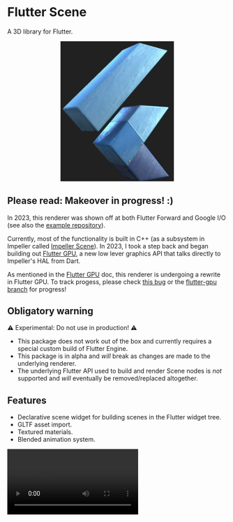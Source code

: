 # Flutter Scene

A 3D library for Flutter.

<p align="center">
  <img width="260" src="screenshots/flutter_scene_logo.png">
</p>

## **Please read:** Makeover in progress! :)

In 2023, this renderer was shown off at both Flutter Forward and Google I/O (see also the [example repository](https://github.com/bdero/flutter-scene-example)).

Currently, most of the functionality is built in C++ (as a subsystem in Impeller called [Impeller Scene](https://github.com/flutter/flutter/wiki/Impeller-Scene)). In 2023, I took a step back and began building out [Flutter GPU](https://github.com/flutter/flutter/wiki/Flutter-GPU), a new low lever graphics API that talks directly to Impeller's HAL from Dart.

As mentioned in the [Flutter GPU](https://docs.google.com/document/d/1Sh1BAC5c_kkuMVreo7ymBzPoMzb7lamZRPsI7GBXv5M/edit?resourcekey=0-5w8u2V-LS41tCHeoE8bDTQ&tab=t.0#heading=h.z9epe5gif3dw) doc, this renderer is undergoing a rewrite in Flutter GPU. To track progess, please check [this bug](https://github.com/bdero/flutter_scene/issues/1) or the [flutter-gpu branch](https://github.com/bdero/flutter_scene/compare/flutter-gpu) for progress!


## Obligatory warning

⚠️ Experimental: Do not use in production! ⚠️

* This package does not work out of the box and currently requires a special custom build of Flutter Engine.
* This package is in alpha and _will_ break as changes are made to the underlying renderer.
* The underlying Flutter API used to build and render Scene nodes is _not_ supported and _will_ eventually be removed/replaced altogether.

## Features

* Declarative scene widget for building scenes in the Flutter widget tree.
* GLTF asset import.
* Textured materials.
* Blended animation system.

![Video](https://user-images.githubusercontent.com/919017/215621872-ef3dac49-22a0-476e-8fb9-d560121a3c17.mov)
